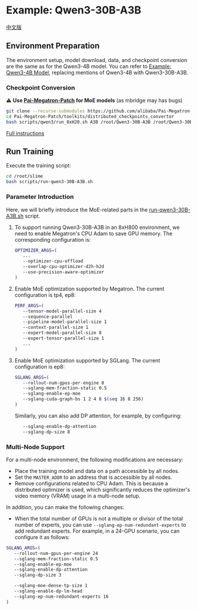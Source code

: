 # Example: Qwen3-30B-A3B

[中文版](../../zh/models/qwen3-30B-A3B.md)

## Environment Preparation

The environment setup, model download, data, and checkpoint conversion are the same as for the Qwen3-4B model. You can refer to [Example: Qwen3-4B Model](./qwen3-4B.md), replacing mentions of Qwen3-4B with Qwen3-30B-A3B.

### Checkpoint Conversion

⚠️ **Use [Pai-Megatron-Patch](https://github.com/alibaba/Pai-Megatron-Patch) for MoE models** (as mbridge may has bugs)

```bash
git clone --recurse-submodules https://github.com/alibaba/Pai-Megatron-Patch.git
cd Pai-Megatron-Patch/toolkits/distributed_checkpoints_convertor
bash scripts/qwen3/run_8xH20.sh A3B /root/Qwen3-30B-A3B /root/Qwen3-30B-A3B_torch_dist_2 false true bf16
```

[Full instructions](https://github.com/alibaba/Pai-Megatron-Patch/blob/main/examples/qwen3/README.md)

## Run Training

Execute the training script:

```bash
cd /root/slime
bash scripts/run-qwen3-30B-A3B.sh
```

### Parameter Introduction

Here, we will briefly introduce the MoE-related parts in the [run-qwen3-30B-A3B.sh](../../../scripts/run-qwen3-30B-A3B.sh) script.

1.  To support running Qwen3-30B-A3B in an 8xH800 environment, we need to enable Megatron's CPU Adam to save GPU memory. The corresponding configuration is:

    ```bash
    OPTIMIZER_ARGS=(
       ...
       --optimizer-cpu-offload
       --overlap-cpu-optimizer-d2h-h2d
       --use-precision-aware-optimizer
    )
    ```

2.  Enable MoE optimization supported by Megatron. The current configuration is tp4, ep8:

    ```bash
    PERF_ARGS=(
       --tensor-model-parallel-size 4
       --sequence-parallel
       --pipeline-model-parallel-size 1
       --context-parallel-size 1
       --expert-model-parallel-size 8
       --expert-tensor-parallel-size 1
       ...
    )
    ```

3.  Enable MoE optimization supported by SGLang. The current configuration is ep8:

    ```bash
    SGLANG_ARGS=(
       --rollout-num-gpus-per-engine 8
       --sglang-mem-fraction-static 0.5
       --sglang-enable-ep-moe
       --sglang-cuda-graph-bs 1 2 4 8 $(seq 16 8 256)
    )
    ```

    Similarly, you can also add DP attention, for example, by configuring:

    ```bash
       --sglang-enable-dp-attention
       --sglang-dp-size 8
    ```

### Multi-Node Support

For a multi-node environment, the following modifications are necessary:

  - Place the training model and data on a path accessible by all nodes.
  - Set the `MASTER_ADDR` to an address that is accessible by all nodes.
  - Remove configurations related to CPU Adam. This is because a distributed optimizer is used, which significantly reduces the optimizer's video memory (VRAM) usage in a multi-node setup.

In addition, you can make the following changes:

  - When the total number of GPUs is not a multiple or divisor of the total number of experts, you can use `--sglang-ep-num-redundant-experts` to add redundant experts. For example, in a 24-GPU scenario, you can configure it as follows:

   ```bash
   SGLANG_ARGS=(
      --rollout-num-gpus-per-engine 24
      --sglang-mem-fraction-static 0.5
      --sglang-enable-ep-moe
      --sglang-enable-dp-attention
      --sglang-dp-size 3

      --sglang-moe-dense-tp-size 1
      --sglang-enable-dp-lm-head
      --sglang-ep-num-redundant-experts 16   
   )
   ```
